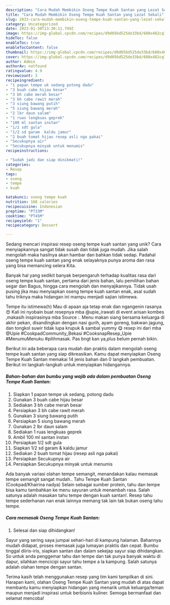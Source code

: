 ```yaml
---
description: "Cara Mudah Membikin Oseng Tempe Kuah Santan yang Lezat Sekali"
title: "Cara Mudah Membikin Oseng Tempe Kuah Santan yang Lezat Sekali"
slug: 2033-cara-mudah-membikin-oseng-tempe-kuah-santan-yang-lezat-sekali
category: Uncategorized
date: 2023-01-30T13:30:11.749Z
image: https://img-global.cpcdn.com/recipes/d9d056d525de33bd/680x482cq70/oseng-tempe-kuah-santan-foto-resep-utama.jpg
hideToc: false
enableToc: true
enableTocContent: false
thumbnail: https://img-global.cpcdn.com/recipes/d9d056d525de33bd/680x482cq70/oseng-tempe-kuah-santan-foto-resep-utama.jpg
cover: https://img-global.cpcdn.com/recipes/d9d056d525de33bd/680x482cq70/oseng-tempe-kuah-santan-foto-resep-utama.jpg
author: Admin
authorAv: notfound
ratingvalue: 4.9
reviewcount: 3
recipeingredient:
- "1 papan tempe uk sedang potong dadu"
- "3 buah cabe hijau besar"
- "3 bh cabe merah besar"
- "3 bh cabe rawit merah"
- "3 siung bawang putih"
- "5 siung bawang merah"
- "2 lbr daun salam"
- "1 ruas lengkuas geprek"
- "100 ml santan instan"
- "1/2 sdt gula"
- "1/2 sd garam  kaldu jamur"
- "2 buah tomat hijau resep asli nga pakai"
- "Secukupnya air"
- "Secukupnya minyak untuk menumis"
recipeinstructions:

- "Sudah jadi dan siap dinikmati!"
categories:
- Resep
tags:
- oseng
- tempe
- kuah

katakunci: oseng tempe kuah 
nutrition: 168 calories
recipecuisine: Indonesian
preptime: "PT33M"
cooktime: "PT45M"
recipeyield: "1"
recipecategory: Dessert

---
```





Sedang mencari inspirasi resep oseng tempe kuah santan yang unik? Cara menyiapkannya sangat tidak susah dan tidak juga mudah. Jika salah mengolah maka hasilnya akan hambar dan bahkan tidak sedap. Padahal oseng tempe kuah santan yang enak selayaknya punya aroma dan rasa yang bisa memancing selera Kita.





Banyak hal yang sedikit banyak berpengaruh terhadap kualitas rasa dari oseng tempe kuah santan, pertama dari jenis bahan, lalu pemilihan bahan segar dan Bagus, hingga cara mengolah dan menyajikannya. Tidak usah pusing jika mau menyiapkan oseng tempe kuah santan enak,      asal sudah tahu triknya maka hidangan ini mampu menjadi sajian istimewa.














Tempe itu istimewa(h) Mau di apaan aja tetap enak dan ngangenin rasanya 😍 Kali ini nyobain buat resepnya mba @upie_irawati di event arisan kombes ,makasih inspirasinya mba Source :. Menu makan siang bersama keluarga di akhir pekan, disandingkan dengan nasi gurih, ayam goreng, bakwan jagung, dan tongkol suwir tidak lupa krupuk &amp; sambal yummy 😋 resep ini dari mba @Upie #CookpadCommunity_Bekasi #CooksnapResep_Upie #MenumuMenuku #pilihmasak. Pas bngt kan ya,plus belum pernah bikin.






Berikut ini ada beberapa cara mudah dan praktis dalam mengolah oseng tempe kuah santan yang siap dikreasikan. Kamu dapat menyiapkan Oseng Tempe Kuah Santan memakai 14 jenis bahan dan 0 langkah pembuatan. Berikut ini langkah-langkah untuk menyiapkan hidangannya.

<!--inarticleads1-->

##### Bahan-bahan dan bumbu yang wajib ada dalam pembuatan Oseng Tempe Kuah Santan:

1. Siapkan 1 papan tempe uk sedang, potong dadu
1. Gunakan 3 buah cabe hijau besar
1. Sediakan 3 bh cabe merah besar
1. Persiapkan 3 bh cabe rawit merah
1. Gunakan 3 siung bawang putih
1. Persiapkan 5 siung bawang merah
1. Gunakan 2 lbr daun salam
1. Sediakan 1 ruas lengkuas geprek
1. Ambil 100 ml santan instan
1. Persiapkan 1/2 sdt gula
1. Siapkan 1/2 sd garam &amp; kaldu jamur
1. Sediakan 2 buah tomat hijau (resep asli nga pakai)
1. Persiapkan Secukupnya air
1. Persiapkan Secukupnya minyak untuk menumis


Ada banyak variasi olahan tempe semangit, menandakan kalau memasak tempe semangit sangat mudah.. Tahu Tempe Kuah Santan (Cookpad/Khairina nadya) Selain sebagai sumber protein, tahu dan tempe bisa kamu tambahkan ke menu sayuran untuk menambah rasa. Salah satunya adalah masakan tahu tempe dengan kuah santan!. Resep tahu tempe sederhanan nan enak lainnya memang tak lain tak bukan oseng tahu tempe. 

<!--inarticleads2-->

##### Cara memasak Oseng Tempe Kuah Santan:


1. Selesai dan siap dihidangkan!

Sayur yang sering saya jumpai sehari-hari di kampung halaman. Bahannya mudah didapat, proses memasak juga lumayan praktis dan cepat. Bumbu tinggal diiris-iris, siapkan santan dan dalam sekejap sayur siap dihidangkan. So untuk anda penggemar tahu dan tempe dan tak punya banyak waktu di dapur, silahkan mencicipi sayur tahu tempe a la kampung. Salah satunya adalah olahan tempe dengan santan. 

Terima kasih telah menggunakan resep yang tim kami tampilkan di sini. Harapan kami, olahan Oseng Tempe Kuah Santan yang mudah di atas dapat membantu kamu menyiapkan hidangan yang menarik untuk keluarga/teman maupun menjadi inspirasi untuk berbisnis kuliner. Semoga bermanfaat dan selamat mencoba!
